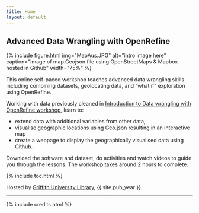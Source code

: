 ```yaml
---
title: Home
layout: default
---
```


## Advanced Data Wrangling with OpenRefine

{% include figure.html img="MapAus.JPG" alt="intro image here" caption="Image of map.Geojson file using OpenStreetMaps & Mapbox hosted in Github" width="75%" %}

This online self-paced workshop teaches advanced data wrangling skills including combining datasets, geolocating data, and “what if” exploration using OpenRefine. 

Working with data previously cleaned in [Introduction to Data wrangling with OpenRefine workshop](https://griffithunilibrary.github.io/intro-data-wrangle/), learn to:

- extend data with additional variables from other data, 
- visualise geographic locations using Geo.json resulting in an interactive map 
- create a webpage to display the geographically visualised data using Github.

Download the software and dataset, do activities and watch videos to guide you through the lessons. The workshop takes around 2 hours to complete.

{% include toc.html %}

Hosted by [Griffith University Library](https://www.griffith.edu.au/library), {{ site.pub_year }}.
  
------

{% include credits.html %}
